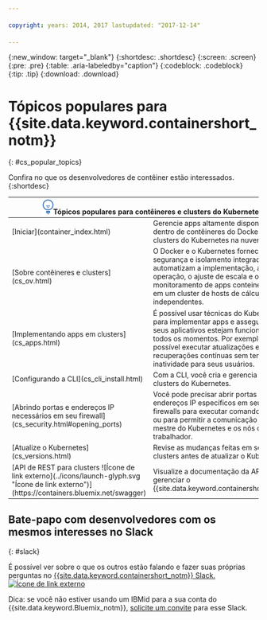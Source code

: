 ```yaml
---

copyright: years: 2014, 2017 lastupdated: "2017-12-14"

---
```


{:new_window: target="_blank"}
{:shortdesc: .shortdesc}
{:screen: .screen}
{:pre: .pre}
{:table: .aria-labeledby="caption"}
{:codeblock: .codeblock}
{:tip: .tip}
{:download: .download}


# Tópicos populares para {{site.data.keyword.containershort_notm}}
{: #cs_popular_topics}

Confira no que os desenvolvedores de contêiner estão interessados.
{:shortdesc}

<table>
<thead>
<th colspan=2><img src="images/idea.png" alt="Ícone de ideia"/>Tópicos populares para contêineres e clusters do Kubernetes</th>
</thead>
<tbody>
<tr>
<td>[Iniciar](container_index.html)</td>
<td>Gerencie apps altamente disponíveis dentro de contêineres do Docker e clusters do Kubernetes na nuvem da IBM.</td>
</tr>
<tr>
<td>[Sobre contêineres e clusters](cs_ov.html)</td>
<td>O Docker e o Kubernetes fornecem segurança e isolamento integrados e eles automatizam a implementação, a operação, o ajuste de escala e o monitoramento de apps conteinerizados em um cluster de hosts de cálculo independentes.</td>
</tr>
<tr>
<td>[Implementando apps em clusters](cs_apps.html)</td>
<td>É possível usar técnicas do Kubernetes para implementar apps e assegurar que seus aplicativos estejam funcionando em todos os momentos. Por exemplo, é possível executar atualizações e recuperações contínuas sem tempo de inatividade para seus usuários.</td>
</tr>
<tr>
<td>[Configurando a CLI](cs_cli_install.html)</td>
<td>Com a CLI, você cria e gerencia seus clusters do Kubernetes.</td>
</tr>
<tr>
<td>[Abrindo portas e endereços IP necessários em seu firewall](cs_security.html#opening_ports)</td>
<td>Você pode precisar abrir portas e endereços IP específicos em seus firewalls para executar comandos da CLI ou para permitir a comunicação entre o mestre do Kubernetes e os nós do trabalhador.</td>
</tr>
<tr>
<td>[Atualize o Kubernetes](cs_versions.html)</td>
<td>Revise as mudanças feitas em seus clusters antes de atualizar o Kubernetes.</td>
</tr>
<tr>
<td>[API de REST para clusters
![Ícone de link externo](../icons/launch-glyph.svg "Ícone de link externo")](https://containers.bluemix.net/swagger)</td>
<td>Visualize a documentação da API para gerenciar o {{site.data.keyword.containershort_notm}}.</td>
</tr>
</tbody></table>

## Bate-papo com desenvolvedores com os mesmos interesses no Slack
{: #slack}

É possível ver sobre o que os outros estão falando e fazer suas próprias perguntas no [{{site.data.keyword.containershort_notm}} Slack. ![Ícone de link externo](../icons/launch-glyph.svg "Ícone de link externo")](https://ibm-container-service.slack.com)

Dica: se você não estiver usando um IBMid para a sua conta do {{site.data.keyword.Bluemix_notm}},
[solicite um convite](https://bxcs-slack-invite.mybluemix.net/) para esse Slack.

